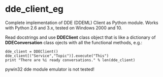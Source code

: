 # dde_client_eg
Complete implementation of DDE (DDEML) Client as Python module.
Works with Python 2.6 and 3.x, tested on Windows 2000 and 10.

Read docstrings and use **DDEClient** class object that is like a dictionary of **DDEConversation** class ojects with all the functional methods, e.g.:

    dde_client = DDEClient()
    dde_client[("Service","Topic")].execute("This")
    print "There are %i ready conversations." % len(dde_client)

pywin32 dde module emulator is not tested!

